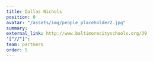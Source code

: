 ```yaml
---
title: Dallas Nichols
position: 0
avatar: "/assets/img/people_placeholder2.jpg"
summary: 
external_link: http://www.baltimorecityschools.org/39
'["//"]': 
team: partners
order: 5
---
```


